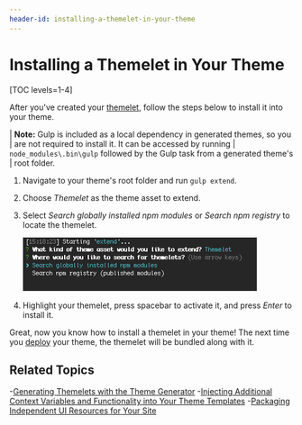 ```yaml
---
header-id: installing-a-themelet-in-your-theme
---
```


# Installing a Themelet in Your Theme

[TOC levels=1-4]

After you've created your 
[themelet](/docs/7-2/reference/-/knowledge_base/r/creating-themelets-with-the-themes-generator), 
follow the steps below to install it into your theme.

| **Note:** Gulp is included as a local dependency in generated themes, so you 
| are not required to install it. It can be accessed by running 
| `node_modules\.bin\gulp` followed by the Gulp task from a generated theme's 
| root folder.

1.  Navigate to your theme's root folder and run `gulp extend`.

2.  Choose *Themelet* as the theme asset to extend.

3.  Select *Search globally installed npm modules* or *Search npm registry* to 
    locate the themelet.

    ![Figure 1: You can extend your theme using globally installed npm modules or published npm modules.](../../../../images/install-themelet.png)

4.  Highlight your themelet, press spacebar to activate it, and press *Enter* to
    install it. 
   
Great, now you know how to install a themelet in your theme! The next time you 
[deploy](/docs/7-2/frameworks/-/knowledge_base/f/deploying-and-applying-themes) 
your theme, the themelet will be bundled along with it. 

## Related Topics

-[Generating Themelets with the Theme Generator](/docs/7-2/reference/-/knowledge_base/r/creating-themelets-with-the-themes-generator)
-[Injecting Additional Context Variables and Functionality into Your Theme Templates](/docs/7-2/frameworks/-/knowledge_base/f/injecting-additional-context-variables-and-functionality-into-your-theme-te)
-[Packaging Independent UI Resources for Your Site](/docs/7-2/frameworks/-/knowledge_base/f/packaging-independent-ui-resources-for-your-site)
